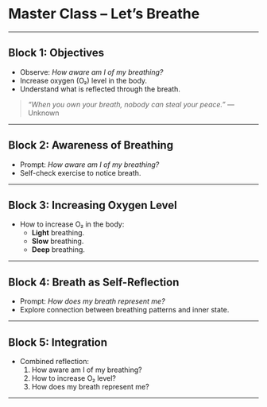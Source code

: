 # Master Class – Let’s Breathe  

---

## Block 1: Objectives
- Observe: *How aware am I of my breathing?*  
- Increase oxygen (O₂) level in the body.  
- Understand what is reflected through the breath.  

> *“When you own your breath, nobody can steal your peace.”* — Unknown  

---

## Block 2: Awareness of Breathing
- Prompt: *How aware am I of my breathing?*  
- Self-check exercise to notice breath.  

---

## Block 3: Increasing Oxygen Level
- How to increase O₂ in the body:  
  - **Light** breathing.  
  - **Slow** breathing.  
  - **Deep** breathing.  

---

## Block 4: Breath as Self-Reflection
- Prompt: *How does my breath represent me?*  
- Explore connection between breathing patterns and inner state.  

---

## Block 5: Integration
- Combined reflection:  
  1. How aware am I of my breathing?  
  2. How to increase O₂ level?  
  3. How does my breath represent me?  

---

